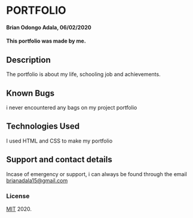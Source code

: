 # PORTFOLIO
#### Brian Odongo Adala, 06/02/2020
#### This portfolio was made by me.
## Description
The portfolio is about my life, schooling job and achievements.
## Known Bugs
i never encountered any bags on my project portfolio 
## Technologies Used
I used HTML and CSS to make my portfolio
## Support and contact details
Incase of emergency or support, i can always be found through the email brianadala15@gmail.com
### License
<a href=https://choosealicense.com/licenses/mit/>MIT</a> 2020.
  
